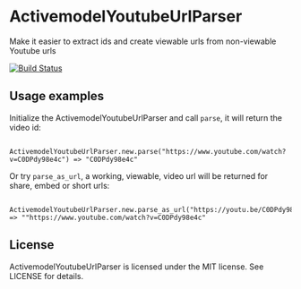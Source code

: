 ActivemodelYoutubeUrlParser
==================

Make it easier to extract ids and create viewable urls from non-viewable Youtube urls

[![Build Status](https://travis-ci.com/substancelab/activemodel-youtube_url_parser.svg?branch=master)](https://travis-ci.com/substancelab/activemodel-youtube_url_parser)


Usage examples
--------------

Initialize the ActivemodelYoutubeUrlParser and call `parse`, it will return the video id:

```
  ActivemodelYoutubeUrlParser.new.parse("https://www.youtube.com/watch?v=C0DPdy98e4c") => "C0DPdy98e4c"
```

Or try `parse_as_url`, a working, viewable, video url will be returned for share, embed or short urls:

```
  ActivemodelYoutubeUrlParser.new.parse_as_url("https://youtu.be/C0DPdy98e4c") => ""https://www.youtube.com/watch?v=C0DPdy98e4c"
```

License
-------

ActivemodelYoutubeUrlParser is licensed under the MIT license. See LICENSE for details.
